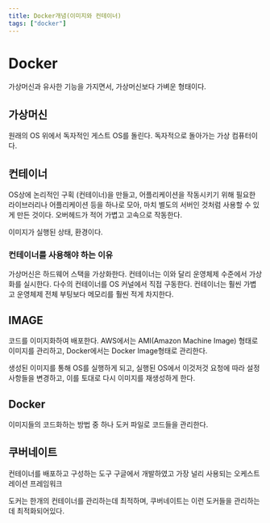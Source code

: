 ```yaml
---
title: Docker개념(이미지와 컨테이너)
tags: ["docker"]
---
```

# Docker
가상머신과 유사한 기능을 가지면서, 가상머신보다 가벼운 형태이다. 

## 가상머신
원래의 OS 위에서 독자적인 게스트 OS를 돌린다. 독자적으로 돌아가는 가상 컴퓨터이다.

## 컨테이너
OS상에 논리적인 구획 (컨테이너)을 만들고, 어플리케이션을 작동시키기 위해 필요한 라이브러리나 어플리케이션 등을 하나로 모아, 마치 별도의 서버인 것처럼 사용할 수 있게 만든 것이다. 
오버헤드가 적어 가볍고 고속으로 작동한다.

이미지가 실행된 상태, 환경이다. 

### 컨테이너를 사용해야 하는 이유 
가상머신은 하드웨어 스택을 가상화한다. 컨테이너는 이와 달리 운영체제 수준에서 가상화를 실시한다. 
다수의 컨테이너를 OS 커널에서 직접 구동한다. 컨테이너는 훨씬 가볍고 운영체제 전체 부팅보다 메모리를 훨씬 적게 차지한다.

## IMAGE 
코드를 이미지화하여 배포한다.
AWS에서는 AMI(Amazon Machine Image) 형태로 이미지를 관리하고, Docker에서는 Docker Image형태로 관리한다.

생성된 이미지를 통해 OS를 실행하게 되고, 실행된 OS에서 이것저것 요청에 따라 설정사항들을 변경하고, 이를 토대로 다시 이미지를 재생성하게 한다. 

## Docker
이미지들의 코드화하는 방법 중 하나
도커 파일로 코드들을 관리한다.

## 쿠버네이트 
컨테이너를 배포하고 구성하는 도구 
구글에서 개발하였고 가장 널리 사용되는 오케스트레이션 프레임워크 

도커는 한개의 컨테이너를 관리하는데 최적하며, 쿠버네이트는 이런 도커들을 관리하는데 최적화되어있다.

<!--stackedit_data:
eyJoaXN0b3J5IjpbLTM5OTU2MTY3MywxODM5MjE0Njk0LC0xMz
U1Mjc0MjIzLC0zMDIwNjY0MzMsMTc5ODQ4MDQzMl19
-->